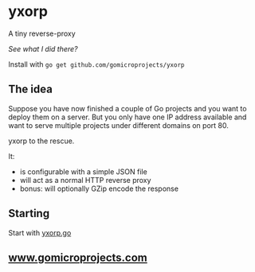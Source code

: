 yxorp
=====

A tiny reverse-proxy

*See what I did there?*

Install with `go get github.com/gomicroprojects/yxorp`

## The idea

Suppose you have now finished a couple of Go projects and you want to deploy them on a server. But you only have one IP address available and want to serve multiple projects under different domains on port 80.

yxorp to the rescue.

It:

* is configurable with a simple JSON file
* will act as a normal HTTP reverse proxy
* bonus: will optionally GZip encode the response

## Starting

Start with [yxorp.go](yxorp.go)

## www.gomicroprojects.com
